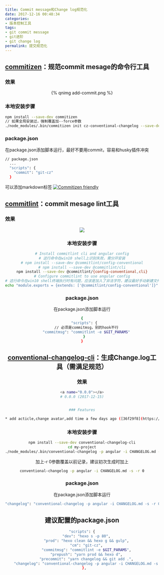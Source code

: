```yaml
---
title: Commit message和Change log规范化
date: 2017-12-16 00:48:34
categories:
- 版本控制工具
tags:
- git commit message
- git进阶
- git change log
permalink: 提交规范化
---
```


## [commitizen](https://github.com/commitizen/cz-cli)：规范commit mesage的命令行工具

### 效果

<div align="center">{% qnimg add-commit.png %}</div>

<!--more-->

### 本地安装步骤

```bash
npm install --save-dev commitizen
// 如果全局安装过，强制覆盖加--force参数
./node_modules/.bin/commitizen init cz-conventional-changelog --save-dev --save-exact
```

### package.json

在package.json添加脚本运行，最好不要用commit，容易和husky插件冲突

```bash
// package.json
  ...
  "scripts": {
    "commit": "git-cz"
  }
```

可以添加markdown标签
[![Commitizen friendly](https://img.shields.io/badge/commitizen-friendly-brightgreen.svg)](http://commitizen.github.io/cz-cli/)

## [commitlint](https://github.com/marionebl/commitlint)：commit mesage lint工具

### 效果

<div align="center"><img class="NoNeedOptimize" src="http://p6aicz9r2.bkt.clouddn.com/static/images/commitlint.svg"/>

### 本地安装步骤

```bash
# Install commitlint cli and angular config
# 这行命令在win10 shell上识别失败，需分开安装
# npm install --save-dev @commitlint/config-conventional
# npm install --save-dev @commitlint/cli
npm install --save-dev @commitlint/{config-conventional,cli}
# Configure commitlint to use angular config
# 这行命令在win10 shell终端执行时有问题，应该是加入了非法字符，建议最好手动新建文件
echo "module.exports = {extends: ['@commitlint/config-conventional']}" > commitlint.config.js
```

### package.json

在package.json添加脚本运行

```bash
{
  "scripts": {
    // 必须是commitmsg，别的hook不行
    "commitmsg": "commitlint -e $GIT_PARAMS"
  }
}
```

## [conventional-changelog-cli](https://github.com/conventional-changelog/conventional-changelog/tree/master/packages/conventional-changelog-cli)：生成Change.log工具（需满足规范）

### 效果

```bash
<a name="0.0.0"></a>
# 0.0.0 (2017-12-15)


### Features

* add acticle,change avatar,add time a few days ago ([36f29f8](https://github.com/towavephone/TowavePhoneBlog/commit/36f29f8))

```

### 本地安装步骤

```bash
npm install --save-dev conventional-changelog-cli
cd my-project
./node_modules/.bin/conventional-changelog -p angular -i CHANGELOG.md -s
```

加上-r 0参数覆盖以前记录，建议初次生成时加上

```bash
conventional-changelog -p angular -i CHANGELOG.md -s -r 0
```

### package.json

在package.json添加脚本运行

```bash
"changelog": "conventional-changelog -p angular -i CHANGELOG.md -s -r 0".
```

## 建议配置的package.json

```bash
"scripts": {
    "dev": "hexo s -p 80",
    "prod": "hexo clean && hexo g && gulp",
    "cm": "git-cz",
    "commitmsg": "commitlint -e $GIT_PARAMS",
    "prepush": "yarn prod && hexo d",
    "precommit": "yarn changelog && git add .",
    "changelog": "conventional-changelog -p angular -i CHANGELOG.md -s -r 0"
  },
```